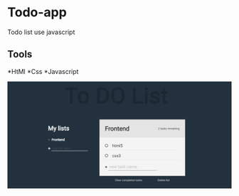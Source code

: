 # Todo-app
Todo list  use javascript 

## Tools 
*HtMl
*Css
*Javascript

![image app](./img/app.PNG)
